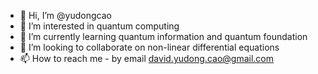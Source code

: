 - 👋 Hi, I’m @yudongcao
- 👀 I’m interested in quantum computing
- 🌱 I’m currently learning quantum information and quantum foundation
- 💞️ I’m looking to collaborate on non-linear differential equations
- 📫 How to reach me - by email david.yudong.cao@gmail.com
